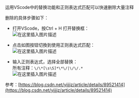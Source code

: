运用VScode中的替换功能和正则表达式匹配可以快速删除大量注释

删除的具体步骤如下：

- 打开VScode，按Ctrl + H 打开替换框：  
    ![在这里插入图片描述](https://img-blog.csdnimg.cn/20210613104632783.png#pic_center)
    
- 点击如图按钮切換到使用正则表达式匹配：  
    ![在这里插入图片描述](https://img-blog.csdnimg.cn/20210613104713931.png#pic_center)
    
- 输入正则表达式，选择全部替换：  
    所有注释：`\/\*[\s\S]*\*\/|\/\/.*`  
    ![在这里插入图片描述](https://img-blog.csdnimg.cn/20210613104850561.png)
    

参考：[https://blog.csdn.net/yjjjjz/article/details/89521414](https://blog.csdn.net/yjjjjz/article/details/89521414)